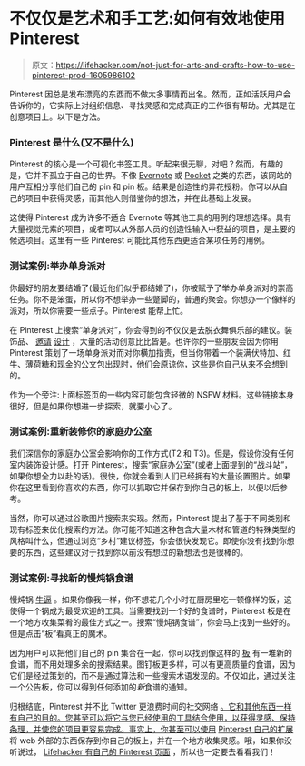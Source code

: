 # 不仅仅是艺术和手工艺:如何有效地使用 Pinterest

> 原文：<https://lifehacker.com/not-just-for-arts-and-crafts-how-to-use-pinterest-prod-1605986102>

Pinterest 因总是发布漂亮的东西而不做太多事情而出名。然而，正如活跃用户会告诉你的，它实际上对组织信息、寻找灵感和完成真正的工作很有帮助。尤其是在创意项目上。以下是方法。



### Pinterest 是什么(又不是什么)

Pinterest 的核心是一个可视化书签工具。听起来很无聊，对吧？然而，有趣的是，它并不孤立于自己的世界。不像 [Evernote](https://lifehacker.com/ive-been-using-evernote-all-wrong-heres-why-its-actual-5989980) 或 [Pocket](http://lifehacker.com/how-to-use-pocket-like-a-pro-to-save-everything-from-th-1602380063) 之类的东西，该网站的用户互相分享他们自己的 pin 和 pin 板。结果是创造性的异花授粉。你可以从自己的项目中获得灵感，而其他人则借鉴你的想法，并在此基础上发展。

这使得 Pinterest 成为许多不适合 Evernote 等其他工具的用例的理想选择。具有大量视觉元素的项目，或者可以从外部人员的创造性输入中获益的项目，是主要的候选项目。这里有一些 Pinterest 可能比其他东西更适合某项任务的用例。

### 测试案例:举办单身派对

你最好的朋友要结婚了(最近他们似乎都结婚了)，你被赋予了举办单身派对的崇高任务。你不是笨蛋，所以你不想举办一些蹩脚的，普通的聚会。你想办一个像样的派对，所以你需要一些点子。Pinterest 能帮上忙。

在 Pinterest 上搜索“单身派对”，你会得到的不仅仅是去脱衣舞俱乐部的建议。装饰品、 [邀请](http://www.pinterest.com/pin/247909154459804786/) [设计](http://www.pinterest.com/pin/8444318023729458/) ，大量的活动创意比比皆是。也许你的一些朋友会因为你用 Pinterest 策划了一场单身派对而对你横加指责，但当你带着一个装满伏特加、红牛、薄荷糖和现金的公文包出现时，他们会原谅你，这些是你自己从来不会想到的。

作为一个旁注:上面标签页的一些内容可能包含轻微的 NSFW 材料。这些链接本身很好，但是如果你想进一步探索，就要小心了。

### 测试案例:重新装修你的家庭办公室

我们深信你的家庭办公室会影响你的工作方式(T2 和 T3)。但是，假设你没有任何室内装饰设计感。打开 Pinterest，搜索“家庭办公室”(或者上面提到的“战斗站”，如果你想全力以赴的话)。很快，你就会看到人们已经拥有的大量设置图片。如果你在这里看到你喜欢的东西，你可以抓取它并保存到你自己的板上，以便以后参考。

当然，你可以通过谷歌图片搜索来实现。然而，Pinterest 提出了基于不同类别和现有标签来优化搜索的方法。你可能不知道这种包含大量木材和管道的特殊类型的风格叫什么，但通过浏览“乡村”建议标签，你会很快发现它。即使你没有找到你想要的东西，这些建议对于找到你以前没有想过的新想法也是很棒的。

### 测试案例:寻找新的慢炖锅食谱

慢炖锅 [牛逼](https://lifehacker.com/delicious-dishes-you-didnt-know-you-could-make-in-a-sl-1506535684) 。如果你像我一样，你不想花几个小时在厨房里吃一顿像样的饭，这使得一个锅成为最受欢迎的工具。当需要找到一个好的食谱时，Pinterest 板是在一个地方收集菜肴的最佳方式之一。搜索“慢炖锅食谱”，你会马上找到一些好的。但是点击“板”看真正的魔术。

因为用户可以把他们自己的 pin 集合在一起，你可以找到像这样的 [板](http://www.pinterest.com/crissy/crockpot-recipes/) 有一堆新的食谱，而不用处理多余的搜索结果。图钉板更多样，可以有更高质量的食谱，因为它们是经过策划的，而不是通过算法和一些搜索术语发现的。不仅如此，通过关注一个公告板，你可以得到任何添加的*新*食谱的通知。

归根结底，Pinterest 并不比 Twitter 更浪费时间的社交网络 [。它和其他东西一样有自己的目的。您甚至可以将它与您已经使用的工具结合使用，以获得灵感、保持条理，并使您的项目更容易完成。事实上，你甚至可以使用](https://lifehacker.com/top-10-uses-for-twitter-that-arent-self-indulgent-5788266) [Pinterest 自己的扩展](https://chrome.google.com/webstore/detail/pin-it-button/gpdjojdkbbmdfjfahjcgigfpmkopogic?hl=en) 将 web 外部的东西保存到你自己的板上，并在一个地方收集灵感。哦，如果你没听说过， [Lifehacker 有自己的 Pinterest 页面](http://www.pinterest.com/lifehacker/) ，所以也一定要去看看我们！